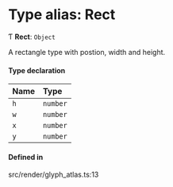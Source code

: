 # Type alias: Rect

Ƭ **Rect**: `Object`

A rectangle type with postion, width and height.

#### Type declaration

| Name | Type |
| :------ | :------ |
| `h` | `number` |
| `w` | `number` |
| `x` | `number` |
| `y` | `number` |

#### Defined in

src/render/glyph_atlas.ts:13
